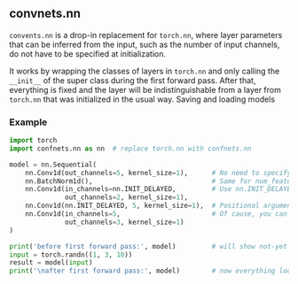 ## convnets.nn

`convents.nn` is a drop-in replacement for `torch.nn`, where layer parameters that can be inferred from the input, such as the number of input channels, do not have to be specified at initialization.

It works by wrapping the classes of layers in `torch.nn` and only calling the `__init__` of the super class during the first forward pass. 
After that, everything is fixed and the layer will be indistinguishable from a layer from `torch.nn` that was initialized in the usual way.
Saving and loading models 

### Example

```python
import torch
import confnets.nn as nn  # replace torch.nn with confnets.nn

model = nn.Sequential(
    nn.Conv1d(out_channels=5, kernel_size=1),      # No need to specify the number of in_channels!
    nn.BatchNorm1d(),                              # Same for num_features in e.g. BatchNorm.
    nn.Conv1d(in_channels=nn.INIT_DELAYED,         # Use nn.INIT_DELAYED to make it more explicit.
              out_channels=2, kernel_size=1),
    nn.Conv1d(nn.INIT_DELAYED, 5, kernel_size=1),  # Positional arguments work as well.
    nn.Conv1d(in_channels=5,                       # Of cause, you can still specify in_channels directly.
              out_channels=3, kernel_size=1)
)

print('before first forward pass:', model)         # will show not-yet specified arguments
input = torch.randn((1, 3, 10))
result = model(input)
print('\nafter first forward pass:', model)        # now everything looks normal

```

